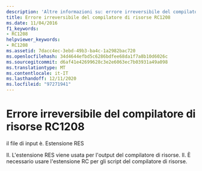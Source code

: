 ```yaml
---
description: 'Altre informazioni su: errore irreversibile del compilatore di risorse risorse RC1208'
title: Errore irreversibile del compilatore di risorse RC1208
ms.date: 11/04/2016
f1_keywords:
- RC1208
helpviewer_keywords:
- RC1208
ms.assetid: 7dacc4ec-3ebd-49b3-ba4c-1a2982bac720
ms.openlocfilehash: 34d4644efbd5c6286bdfee68da1f7a8b10d6026c
ms.sourcegitcommit: d6af41e42699628c3e2e6063ec7b03931a49a098
ms.translationtype: MT
ms.contentlocale: it-IT
ms.lasthandoff: 12/11/2020
ms.locfileid: "97271941"
---
```

# <a name="resource-compiler-fatal-error-rc1208"></a>Errore irreversibile del compilatore di risorse RC1208

il file di input è. Estensione RES

Il. L'estensione RES viene usata per l'output del compilatore di risorse. Il. È necessario usare l'estensione RC per gli script del compilatore di risorse.
